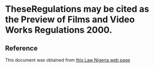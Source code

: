 # TheseRegulations may be cited as the Preview of Films and Video Works Regulations 2000.

## Reference

This document was obtained from [this Law Nigeria web page](http://www.lawnigeria.com/LFN/N/National-Film-and-Video-Censors-Boards-Act.php)
